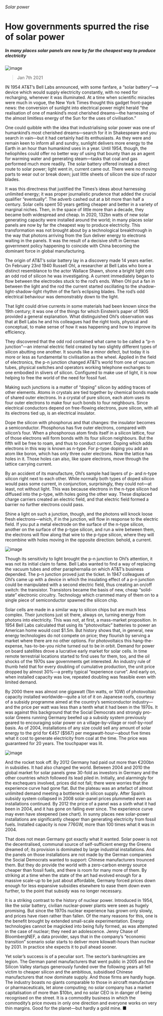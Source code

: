 ###### Solar power
# How governments spurred the rise of solar power 
##### In many places solar panels are now by far the cheapest way to produce electricity 
![image](images/20210109_tqd002.jpg) 
> Jan 7th 2021 

IN 1954 AT&amp;T’s Bell Labs announced, with some fanfare, a “solar battery”—a device which would supply electricity constantly, with no need for recharging, whenever it was illuminated. At a time when scientific miracles were much in vogue, the New York Times thought this gadget front-page news: the conversion of sunlight into electrical power might herald “the realisation of one of mankind’s most cherished dreams—the harnessing of the almost limitless energy of the Sun for the uses of civilisation.”

One could quibble with the idea that industrialising solar power was one of humankind’s most cherished dreams—search for it in Shakespeare and you search in vain—but it had certainly had its enthusiasts. As they were and remain keen to inform all and sundry, sunlight delivers more energy to the Earth in an hour than humankind uses in a year. Until 1954, though, the heliophiles could offer no better way of using that bounty than as an agent for warming water and generating steam—tasks that coal and gas performed much more readily. The solar battery offered instead a direct route to solar power; light went in, current came out. There were no moving parts to wear out or break down; just little sheets of silicon the size of razor blades.


It was this directness that justified the Times’s ideas about harnessing unlimited energy; it was proper journalistic prudence that added the crucial qualifier “eventually”. The adverb cashed out at a bit more than half a century. Solar cells spent 50 years getting cheaper and better in a variety of marginal niches. Then, in the space of little more than a decade, they became both widespread and cheap. In 2020, 132bn watts of new solar generating capacity were installed around the world; in many places solar panels are now by far the cheapest way to produce electricity. This transformation was not brought about by a technological breakthrough in the way that photons arriving from the Sun deliver energy to electrons waiting in the panels. It was the result of a decisive shift in German government policy happening to coincide with China becoming the dominant force in global manufacturing.

The origin of AT&amp;T’s solar battery lay in a discovery made 14 years earlier. On February 23rd 1940 Russell Ohl, a researcher at Bell Labs who bore a distinct resemblance to the actor Wallace Shawn, shone a bright light onto an odd rod of silicon he was investigating. A current immediately began to flow between the electrodes stuck to the rod’s ends. When Ohl put a fan in between the light and the rod the current started oscillating to the shadow-light-shadow-light rhythm of the fan’s eclipsing blades. The rod’s odd electrical behaviour was demonstrably down to the light.

That light could drive currents in some materials had been known since the 19th century; it was one of the things for which Einstein’s paper of 1905 provided a general explanation. What distinguished Ohl’s observation was that at Bell Labs he and his colleagues had the right tools, physical and conceptual, to make sense of how it was happening and how to improve its efficiency.

They discovered that the odd rod contained what came to be called a “p-n junction”—an internal electric field created by two slightly different types of silicon abutting one another. It sounds like a minor defect, but today it is more or less as fundamental to civilisation as the wheel. Applied in the field of electronics, the p-n junction changed AT&amp;T’s world from one of vacuum tubes, physical switches and operators working telephone exchanges to one embodied in slivers of silicon. Configured to make use of light, it is now helping to free the world of the need for fossil fuel.

Making such junctions is a matter of “doping” silicon by adding traces of other elements. Atoms in crystals are tied together by chemical bonds made of shared outer electrons. In a crystal of pure silicon, each atom uses its four outer electrons to make four such bonds to four neighbours. Since electrical conductors depend on free-flowing electrons, pure silicon, with all its electrons tied up, is an electrical insulator.

Dope the silicon with phosphorus and that changes: the insulator becomes a semiconductor. Phosphorus has five outer electrons, compared with silicon’s four. When a phosphorous atom finds itself in a silicon lattice, four of those electrons will form bonds with its four silicon neighbours. But the fifth will be free to roam, and thus to conduct current. Doping which adds electrons in this way is known as n-type. For p-type doping you add an atom like boron, which has only three outer electrons. Now the lattice has holes in it. Those holes can also, like spare electrons, move through the lattice carrying current.

By an accident of its manufacture, Ohl’s sample had layers of p- and n-type silicon right next to each other. While normally both types of doped silicon would pass some current, in conjunction, surprisingly, they could not—at least, not without light. This was because electrons in the n-type silicon had diffused into the p-type, with holes going the other way. These displaced charge carriers created an electric field, and that electric field formed a barrier no further electrons could pass.

Shine a light on such a junction, though, and the photons will knock loose fresh electrons—which, if in the junction, will flow in response to the electric field. If you put a metal electrode on the surface of the n-type silicon, another on the surface of the p-type silicon, and run a wire between them, the electrons will flow along that wire to the p-type silicon, where they will recombine with holes moving in the opposite direction: behold, a current.
![image](images/20210109_TQC102_0.png) 


Though its sensitivity to light brought the p-n junction to Ohl’s attention, it was not its initial claim to fame. Bell Labs wanted to find a way of replacing the vacuum tubes and other paraphernalia on which AT&amp;T’s business depended. The p-n junction proved just the ticket. In 1947 colleagues of Ohl’s came up with a device in which the insulating effect of a p-n junction could be manipulated with a second electric field, thus creating an on/off switch: the transistor. Transistors became the basis of new, cheap “solid-state” electronic circuitry. Technology which crammed many of them on to a single piece of semiconductor spawned the silicon chip.

Solar cells are made in a similar way to silicon chips but are much less complex. Their junctions just sit there, always on, turning energy from photons into electricity. This was not, at first, a mass-market proposition. In 1954 Bell Labs calculated that using its “photovoltaic” batteries to power an American home would cost $1.5m. But history shows that, in general, new energy technologies do not compete on price; they flourish by serving a market where there are no other options. For photovoltaics this hang-the-expense, has-to-be-you niche turned out to be in orbit. Demand for power on board satellites drove a lucrative early market for solar cells. In time remote terrestrial locations started to find uses for them, too, and the oil shocks of the 1970s saw governments get interested. An industry rule of thumb held that for every doubling of cumulative production, the unit price dropped by almost 30%—a pretty typical “experience curve”. And early on, when installed capacity was low, repeated doubling was feasible even with limited demand.

By 2000 there was almost one gigawatt (1bn watts, or 1GW) of photovoltaic capacity installed worldwide—quite a lot of it on Japanese roofs, courtesy of a subsidy programme aimed at the country’s semiconductor industry—and the price per watt was less than a tenth what it had been in the 1970s. It was against this background that the Social Democrats and strongly pro-solar Greens running Germany beefed up a subsidy system previously geared to encouraging solar power on a village-by-village or roof-by-roof basis. As of 2004, installations of any size could sell any amount of solar energy to the grid for €457 ($567) per megawatt-hour—about five times what it cost to generate electricity from coal at the time. The price was guaranteed for 20 years. The touchpaper was lit.
![image](images/20210109_TQC104_0.png) 


And the rocket took off. By 2012 Germany had paid out more than €200bn in subsidies. It had also changed the world. Between 2004 and 2010 the global market for solar panels grew 30-fold as investors in Germany and the other countries which followed its lead piled in. Initially, and alarmingly for the exchequers involved, prices did not fall; there were worries that the experience curve had gone flat. But the plateau was an artefact of almost unlimited demand meeting a bottleneck in silicon supply. After Spain’s subsidy system collapsed in 2008 solar-panel prices plummeted even as installations continued. By 2012 the price of a panel was a sixth what it had been in 2004, and it has gone on falling ever since. The experience curve may even have steepened (see chart). In sunny places new solar-power installations are significantly cheaper than generating electricity from fossil fuels. Installed capacity is now 776GW, more than 100 times what it was in 2004.

That does not mean Germany got exactly what it wanted. Solar power is not the decentralised, communal source of self-sufficient energy the Greens dreamed of; its provision is dominated by large industrial installations. And the panels on those installations are not made by the German companies the Social Democrats wanted to support: Chinese manufacturers trounced them. But they do provide the world with a zero-carbon energy source cheaper than fossil fuels, and there is room for many more of them. By striking at a time when the state of the art had evolved enough for a massive scale-up to be just about affordable, Germany forced prices down enough for less expansive subsidies elsewhere to ease them down even further, to the point that subsidy was no longer necessary.

It is a striking contrast to the history of nuclear power. Introduced in 1954, like the solar battery, civilian nuclear-power plants were seen as hugely promising. But since the 1970s nuclear experience has grown only slowly, and prices have risen rather than fallen. Of the many reasons for this, one is the benefit brought by extended small-scale experimentation. Energy technologies cannot be magicked into being fully formed, as was attempted in the case of nuclear; they need an adolescence. Jenny Chase of BloombergNEF, a data provider, says that in the company’s “economic transition” scenario solar starts to deliver more kilowatt-hours than nuclear by 2031. In practice she expects it to pull ahead sooner.

Yet solar’s success is of a peculiar sort. The sector’s bankruptcies are legion. The German panel manufacturers that went public in 2005 and the Silicon Valley startups generously funded over the following years all fell victim to cheaper silicon and the ambitious, subsidised Chinese manufacturers that now dominate supply. And those firms are hardly huge. The industry boasts no giants comparable to those in aircraft manufacture or pharmaceuticals, let alone computing; no solar company has a market capitalisation of more than $10bn, and no solar CEO is in danger of being recognised on the street. It is a commodity business in which the commodity’s price moves in only one direction and everyone works on very thin margins. Good for the planet—but hardly a gold mine. ■
